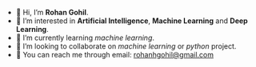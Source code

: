 - 👋 Hi, I’m **Rohan Gohil**.
- 👀 I’m interested in **Artificial Intelligence**, **Machine Learning** and **Deep Learning**.
- 🤖 I’m currently learning *machine learning*.
- 👬 I’m looking to collaborate on *machine learning* or *python* project.
- 📧 You can reach me through email: rohanhgohil@gmail.com

<!---
rohanhgohil/rohanhgohil is a ✨ special ✨ repository because its `README.md` (this file) appears on your GitHub profile.
You can click the Preview link to take a look at your changes.
--->
